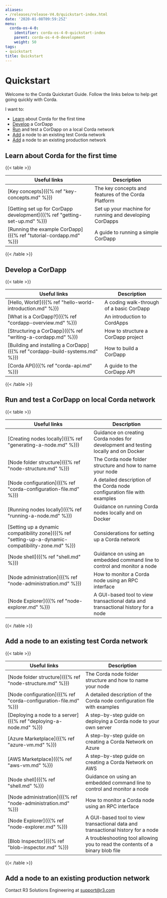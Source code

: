 ```yaml
---
aliases:
- /releases/release-V4.0/quickstart-index.html
date: '2020-01-08T09:59:25Z'
menu:
  corda-os-4-0:
    identifier: corda-os-4-0-quickstart-index
    parent: corda-os-4-0-development
    weight: 50
tags:
- quickstart
title: Quickstart
---
```



# Quickstart

Welcome to the Corda Quickstart Guide. Follow the links below to help get going quickly with Corda.

I want to:


* [Learn](#learn-about-corda-for-the-first-time) about Corda for the first time
* [Develop](#develop-a-cordapp) a CorDapp
* [Run](#run-and-test-a-cordapp-on-local-corda-network) and test a CorDapp on a local Corda network
* [Add](#add-a-node-to-an-existing-test-corda-network) a node to an existing test Corda network
* [Add](#add-a-node-to-an-existing-production-network) a node to an existing production network



## Learn about Corda for the first time


{{< table >}}

|Useful links|Description|
|--------------------------------------------|---------------------------------------------------------------------------------------------------------|
|[Key concepts]({{% ref "key-concepts.md" %}})|The key concepts and features of the Corda Platform|
|[Getting set up for CorDapp development]({{% ref "getting-set-up.md" %}})|Set up your machine for running and developing CorDapps|
|[Running the example CorDapp]({{% ref "tutorial-cordapp.md" %}})|A guide to running a simple CorDapp|

{{< /table >}}



## Develop a CorDapp


{{< table >}}

|Useful links|Description|
|--------------------------------------------|---------------------------------------------------------------------------------------------------------|
|[Hello, World!]({{% ref "hello-world-introduction.md" %}})|A coding walk-through of a basic CorDapp|
|[What is a CorDapp?]({{% ref "cordapp-overview.md" %}})|An introduction to CordApps|
|[Structuring a CorDapp]({{% ref "writing-a-cordapp.md" %}})|How to structure a CorDapp project|
|[Building and installing a CorDapp]({{% ref "cordapp-build-systems.md" %}})|How to build a CorDapp|
|[Corda API]({{% ref "corda-api.md" %}})|A guide to the CorDapp API|

{{< /table >}}



## Run and test a CorDapp on local Corda network


{{< table >}}

|Useful links|Description|
|--------------------------------------------|---------------------------------------------------------------------------------------------------------|
|[Creating nodes locally]({{% ref "generating-a-node.md" %}})|Guidance on creating Corda nodes for development and testing locally and on Docker|
|[Node folder structure]({{% ref "node-structure.md" %}})|The Corda node folder structure and how to name your node|
|[Node configuration]({{% ref "corda-configuration-file.md" %}})|A detailed description of the Corda node configuration file with examples|
|[Running nodes locally]({{% ref "running-a-node.md" %}})|Guidance on running Corda nodes locally and on Docker|
|[Setting up a dynamic compatibility zone]({{% ref "setting-up-a-dynamic-compatibility-zone.md" %}})|Considerations for setting up a Corda network|
|[Node shell]({{% ref "shell.md" %}})|Guidance on using an embedded command line to control and monitor a node|
|[Node administration]({{% ref "node-administration.md" %}})|How to monitor a Corda node using an RPC interface|
|[Node Explorer]({{% ref "node-explorer.md" %}})|A GUI-based tool to view transactional data and transactional history for a node|

{{< /table >}}



## Add a node to an existing test Corda network


{{< table >}}

|Useful links|Description|
|--------------------------------------------|---------------------------------------------------------------------------------------------------------|
|[Node folder structure]({{% ref "node-structure.md" %}})|The Corda node folder structure and how to name your node|
|[Node configuration]({{% ref "corda-configuration-file.md" %}})|A detailed description of the Corda node configuration file with examples|
|[Deploying a node to a server]({{% ref "deploying-a-node.md" %}})|A step-by-step guide on deploying a Corda node to your own server|
|[Azure Marketplace]({{% ref "azure-vm.md" %}})|A step-by-step guide on creating a Corda Network on Azure|
|[AWS Marketplace]({{% ref "aws-vm.md" %}})|A step-by-step guide on creating a Corda Network on AWS|
|[Node shell]({{% ref "shell.md" %}})|Guidance on using an embedded command line to control and monitor a node|
|[Node administration]({{% ref "node-administration.md" %}})|How to monitor a Corda node using an RPC interface|
|[Node Explorer]({{% ref "node-explorer.md" %}})|A GUI-based tool to view transactional data and transactional history for a node|
|[Blob Inspector]({{% ref "blob-inspector.md" %}})|A troubleshooting tool allowing you to read the contents of a binary blob file|

{{< /table >}}



## Add a node to an existing production network


Contact R3 Solutions Engineering at [support@r3.com](mailto:support@r3.com)
